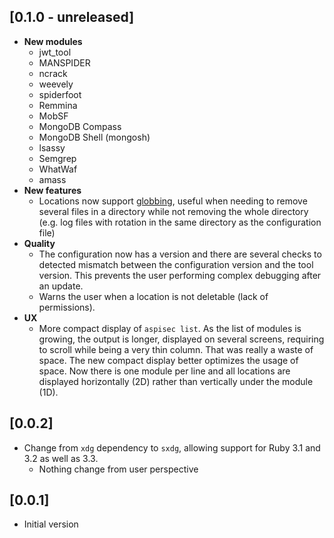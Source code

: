 ## [0.1.0 - unreleased]

- **New modules**
  - jwt_tool
  - MANSPIDER
  - ncrack
  - weevely
  - spiderfoot
  - Remmina
  - MobSF
  - MongoDB Compass
  - MongoDB Shell (mongosh)
  - lsassy
  - Semgrep
  - WhatWaf
  - amass
- **New features**
  - Locations now support [globbing](https://ruby-doc.org/3.3.0/Dir.html#method-c-glob), useful when needing to remove several files in a directory while not removing the whole directory (e.g. log files with rotation in the same directory as the configuration file)
- **Quality**
  - The configuration now has a version and there are several checks to detected mismatch between the configuration version and the tool version. This prevents the user performing complex debugging after an update.
  - Warns the user when a location is not deletable (lack of permissions).
- **UX**
  - More compact display of `aspisec list`. As the list of modules is growing, the output is longer, displayed on several screens, requiring to scroll while being a very thin column. That was really a waste of space. The new compact display better optimizes the usage of space. Now there is one module per line and all locations are displayed horizontally (2D) rather than vertically under the module (1D).

## [0.0.2]

- Change from `xdg` dependency to `sxdg`, allowing support for Ruby 3.1 and 3.2 as well as 3.3.
  - Nothing change from user perspective

## [0.0.1]

- Initial version
